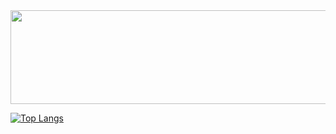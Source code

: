 <a href="https://github.com/devxb/gitanimals">
  <img src="https://render.gitanimals.org/lines/98whiskers?pet-id=594480037887768026" width="600" height="150"/>
</a>


  

[![Top Langs](https://github-readme-stats-pi-lyart-79.vercel.app/api/top-langs/?username=98whiskers&langs_count=10&layout=compact&theme=transparent)](https://github.com/98whiskers/github-readme-stats)

